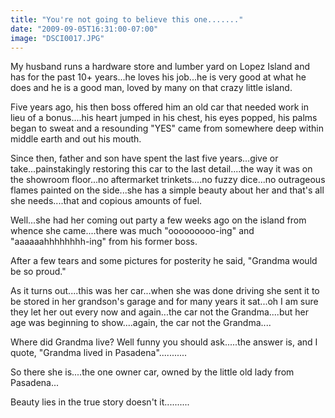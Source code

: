 ```yaml
---
title: "You're not going to believe this one......."
date: "2009-09-05T16:31:00-07:00"
image: "DSCI0017.JPG"
---
```


My husband runs a hardware store and lumber yard on Lopez Island and has for the past 10+ years...he loves his job...he is very good at what he does and he is a good man, loved by many on that crazy little island.

Five years ago, his then boss offered him an old car that needed work in lieu of a bonus....his heart jumped in his chest, his eyes popped, his palms began to sweat and a resounding "YES" came from somewhere deep within middle earth and out his mouth.

Since then, father and son have spent the last five years...give or take...painstakingly restoring this car to the last detail....the way it was on the showroom floor...no aftermarket trinkets....no fuzzy dice...no outrageous flames painted on the side...she has a simple beauty about her and that's all she needs....that and copious amounts of fuel.

Well...she had her coming out party a few weeks ago on the island from whence she came....there was much "ooooooooo-ing" and "aaaaaahhhhhhhh-ing" from his former boss.

After a few tears and some pictures for posterity he said, "Grandma would be so proud." 

As it turns out....this was her car...when she was done driving she sent it to be stored in her grandson's garage and for many years it sat...oh I am sure they let her out every now and again...the car not the Grandma....but her age was beginning to show....again, the car not the Grandma....

Where did Grandma live? Well funny you should ask.....the answer is, and I quote, "Grandma lived in Pasadena"...........

So there she is....the one owner car, owned by the little old lady from Pasadena...

Beauty lies in the true story doesn't it..........